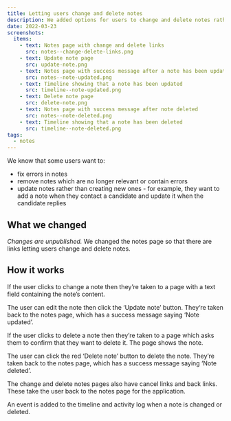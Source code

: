 ```yaml
---
title: Letting users change and delete notes
description: We added options for users to change and delete notes rather than just keep creating new ones. Changes described here are unpublished. 
date: 2022-03-23
screenshots:
  items:
    - text: Notes page with change and delete links
      src: notes--change-delete-links.png
    - text: Update note page
      src: update-note.png
    - text: Notes page with success message after a note has been updated
      src: notes--note-updated.png
    - text: Timeline showing that a note has been updated
      src: timeline--note-updated.png
    - text: Delete note page
      src: delete-note.png
    - text: Notes page with success message after note deleted
      src: notes--note-deleted.png
    - text: Timeline showing that a note has been deleted
      src: timeline--note-deleted.png
tags:
  - notes
---
```


We know that some users want to:

- fix errors in notes
- remove notes which are no longer relevant or contain errors
- update notes rather than creating new ones - for example, they want to add a note when they contact a candidate and update it when the candidate replies

## What we changed

*Changes are unpublished.* We changed the notes page so that there are links letting users change and delete notes.

## How it works

If the user clicks to change a note then they’re taken to a page with a text field containing the note’s content.

The user can edit the note then click the ‘Update note’ button. They‘re taken back to the notes page, which has a success message saying ‘Note updated’.

If the user clicks to delete a note then they’re taken to a page which asks them to confirm that they want to delete it. The page shows the note.

The user can click the red ‘Delete note’ button to delete the note. They’re taken back to the notes page, which has a success message saying ‘Note deleted’.

The change and delete notes pages also have cancel links and back links. These take the user back to the notes page for the application.

An event is added to the timeline and activity log when a note is changed or deleted.
